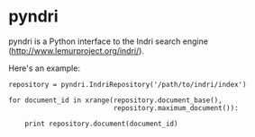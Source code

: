 pyndri
======

pyndri is a Python interface to the Indri search engine (http://www.lemurproject.org/indri/).

Here's an example:

    repository = pyndri.IndriRepository('/path/to/indri/index')

    for document_id in xrange(repository.document_base(),
                              repository.maximum_document()):

        print repository.document(document_id)
